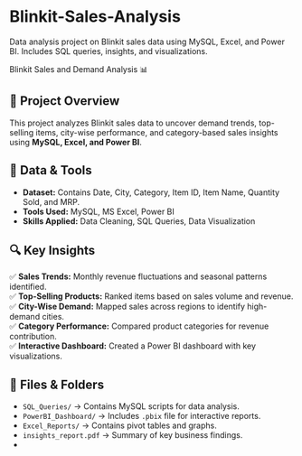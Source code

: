 # Blinkit-Sales-Analysis
Data analysis project on Blinkit sales data using MySQL, Excel, and Power BI. Includes SQL queries, insights, and visualizations.

Blinkit Sales and Demand Analysis 📊  

## 📌 Project Overview  
This project analyzes Blinkit sales data to uncover demand trends, top-selling items, city-wise performance, and category-based sales insights using **MySQL, Excel, and Power BI**.  

## 📂 Data & Tools  
- **Dataset:** Contains Date, City, Category, Item ID, Item Name, Quantity Sold, and MRP.  
- **Tools Used:** MySQL, MS Excel, Power BI  
- **Skills Applied:** Data Cleaning, SQL Queries, Data Visualization  

## 🔍 Key Insights  
✅ **Sales Trends:** Monthly revenue fluctuations and seasonal patterns identified.  
✅ **Top-Selling Products:** Ranked items based on sales volume and revenue.  
✅ **City-Wise Demand:** Mapped sales across regions to identify high-demand cities.  
✅ **Category Performance:** Compared product categories for revenue contribution.  
✅ **Interactive Dashboard:** Created a Power BI dashboard with key visualizations.  

## 📜 Files & Folders  
- `SQL_Queries/` → Contains MySQL scripts for data analysis.  
- `PowerBI_Dashboard/` → Includes `.pbix` file for interactive reports.  
- `Excel_Reports/` → Contains pivot tables and graphs.  
- `insights_report.pdf` → Summary of key business findings.
- 
